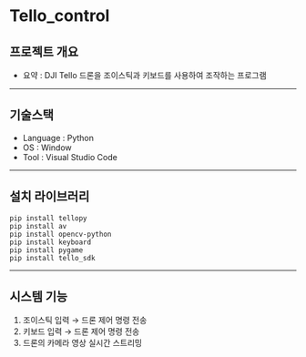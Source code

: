 # Tello_control
## 프로젝트 개요
* 요약 : DJI Tello 드론을 조이스틱과 키보드를 사용하여 조작하는 프로그램
---
## 기술스택
* Language : Python
* OS : Window
* Tool : Visual Studio Code
---
## 설치 라이브러리
```
pip install tellopy
pip install av
pip install opencv-python
pip install keyboard
pip install pygame
pip install tello_sdk
```
---
## 시스템 기능
1. 조이스틱 입력 → 드론 제어 명령 전송
2. 키보드 입력 → 드론 제어 명령 전송
3. 드론의 카메라 영상 실시간 스트리밍
